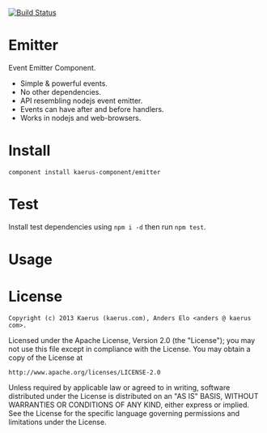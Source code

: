 [![Build Status](https://travis-ci.org/kaerus-component/emitter.png)](https://travis-ci.org/kaerus-component/emitter.js)

Emitter
=======

Event Emitter Component.

* Simple & powerful events. 
* No other dependencies.
* API resembling nodejs event emitter.
* Events can have after and before handlers.
* Works in nodejs and web-browsers.

Install
=======
```component install kaerus-component/emitter```

Test
====
Install test dependencies using ```npm i -d``` then run ```npm test```.

Usage
=====


License
=======
```
Copyright (c) 2013 Kaerus (kaerus.com), Anders Elo <anders @ kaerus com>.
```
Licensed under the Apache License, Version 2.0 (the "License");
you may not use this file except in compliance with the License.
You may obtain a copy of the License at
 
    http://www.apache.org/licenses/LICENSE-2.0
 
Unless required by applicable law or agreed to in writing, software
distributed under the License is distributed on an "AS IS" BASIS,
WITHOUT WARRANTIES OR CONDITIONS OF ANY KIND, either express or implied.
See the License for the specific language governing permissions and
limitations under the License.

